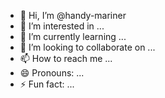 - 👋 Hi, I’m @handy-mariner
- 👀 I’m interested in ...
- 🌱 I’m currently learning ...
- 💞️ I’m looking to collaborate on ...
- 📫 How to reach me ...
- 😄 Pronouns: ...
- ⚡ Fun fact: ...

<!---
handy-mariner/handy-mariner is a ✨ special ✨ repository because its `README.md` (this file) appears on your GitHub profile.
You can click the Preview link to take a look at your changes.
--->
